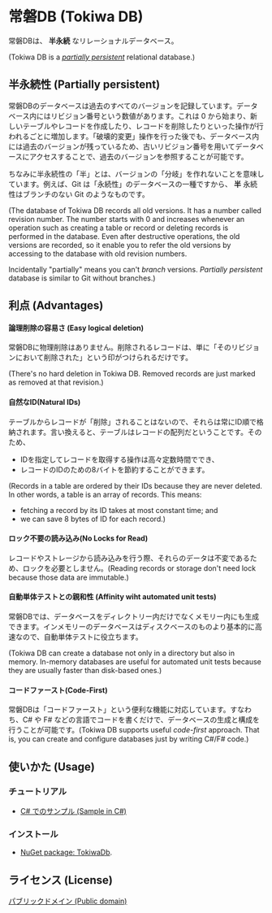 # 常磐DB (Tokiwa DB)
常磐DBは、 **半永続** なリレーショナルデータベース。

(Tokiwa DB is a *[partially persistent](https://en.wikipedia.org/wiki/Persistent_data_structure#Partially_persistent)* relational database.)

## 半永続性 (Partially persistent)
常磐DBのデータベースは過去のすべてのバージョンを記録しています。データベース内にはリビジョン番号という数値があります。これは 0 から始まり、新しいテーブルやレコードを作成したり、レコードを削除したりといった操作が行われるごとに増加します。「破壊的変更」操作を行った後でも、データベース内には過去のバージョンが残っているため、古いリビジョン番号を用いてデータベースにアクセスすることで、過去のバージョンを参照することが可能です。

ちなみに半永続性の「半」とは、バージョンの「分岐」を作れないことを意味しています。例えば、Git は「永続性」のデータベースの一種ですから、 **半** 永続性はブランチのない Git のようなものです。

(The database of Tokiwa DB records all old versions. It has a number called revision number. The number starts with 0 and increases whenever an operation such as creating a table or record or deleting records is performed in the database. Even after destructive operations, the old versions are recorded, so it enable you to refer the old versions by accessing to the database with old revision numbers.

Incidentally "partially" means you can't *branch* versions. *Partially persistent* database is similar to Git without branches.)

## 利点 (Advantages)
#### 論理削除の容易さ (Easy logical deletion)
常磐DBに物理削除はありません。削除されるレコードは、単に「そのリビジョンにおいて削除された」という印がつけられるだけです。

(There's no hard deletion in Tokiwa DB. Removed records are just marked as removed at that revision.)

#### 自然なID(Natural IDs)
テーブルからレコードが「削除」されることはないので、それらは常にID順で格納されます。言い換えると、テーブルはレコードの配列だということです。そのため、

- IDを指定してレコードを取得する操作は高々定数時間ででき、
- レコードのIDのための8バイトを節約することができます。

(Records in a table are ordered by their IDs because they are never deleted. In other words, a table is an array of records. This means:

- fetching a record by its ID takes at most constant time; and
- we can save 8 bytes of ID for each record.)

#### ロック不要の読み込み(No Locks for Read)
レコードやストレージから読み込みを行う際、それらのデータは不変であるため、ロックを必要としません。(Reading records or storage don't need lock because those data are immutable.)

#### 自動単体テストとの親和性 (Affinity wiht automated unit tests)
常磐DBでは、データベースをディレクトリー内だけでなくメモリー内にも生成できます。インメモリーのデータベースはディスクベースのものより基本的に高速なので、自動単体テストに役立ちます。

(Tokiwa DB can create a database not only in a directory but also in memory. In-memory databases are useful for automated unit tests because they are usually faster than disk-based ones.)

#### コードファースト(Code-First)
常磐DBは「コードファースト」という便利な機能に対応しています。すなわち、C# や F# などの言語でコードを書くだけで、データベースの生成と構成を行うことが可能です。(Tokiwa DB supports useful *code-first* approach. That is, you can create and configure databases just by writing C#/F# code.)

## 使いかた (Usage)
### チュートリアル
- [C# でのサンプル (Sample in C#)](TokiwaDb.CodeFirst.Sample.CSharp)

### インストール
- [NuGet package: TokiwaDb](https://www.nuget.org/packages/TokiwaDb).

## ライセンス (License)
[パブリックドメイン (Public domain)](http://choosealicense.com/licenses/unlicense/)
